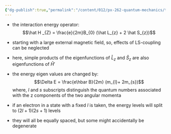 ```yaml
---
{"dg-publish":true,"permalink":"/content/012/px-262-quantum-mechanics/term-1/g-additional-interactions/px-262-g7b-strong-field-zeeman-effect/","noteIcon":"1","created":"2024-11-26T11:23:13.505+00:00","updated":"2024-12-21T14:30:20.562+00:00"}
---
```


- the interaction energy operator:
$$\hat H _{Z}  = \frac{e}{2m}B_{0} (\hat L_{z} + 2 \hat S_{z})$$
- starting with a large external magnetic field, so, effects of LS-coupling can be neglected
- here, simple products of  the eigenfunctions of $\hat L_z$ and $\hat S_z$ are also eigenfunctions of $\hat H'$
- the energy eigen values are changed by:
$$\Delta E = \frac{e\hbar B}{2m} (m_{l}+ 2m_{s})$$
	where, $l$ and $s$ subscripts distinguish the quantum numbers associated with the z components of the two angular momenta

- if an electron in a state with a fixed $l$ is taken, the energy levels will split to $(2l+1)(2s+1)$ levels
- they will all be equally spaced, but some might accidentally be degenerate
